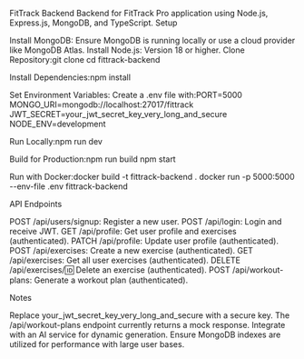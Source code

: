 FitTrack Backend
Backend for FitTrack Pro application using Node.js, Express.js, MongoDB, and TypeScript.
Setup

Install MongoDB: Ensure MongoDB is running locally or use a cloud provider like MongoDB Atlas.
Install Node.js: Version 18 or higher.
Clone Repository:git clone <repo-url>
cd fittrack-backend


Install Dependencies:npm install


Set Environment Variables: Create a .env file with:PORT=5000
MONGO_URI=mongodb://localhost:27017/fittrack
JWT_SECRET=your_jwt_secret_key_very_long_and_secure
NODE_ENV=development


Run Locally:npm run dev


Build for Production:npm run build
npm start


Run with Docker:docker build -t fittrack-backend .
docker run -p 5000:5000 --env-file .env fittrack-backend



API Endpoints

POST /api/users/signup: Register a new user.
POST /api/login: Login and receive JWT.
GET /api/profile: Get user profile and exercises (authenticated).
PATCH /api/profile: Update user profile (authenticated).
POST /api/exercises: Create a new exercise (authenticated).
GET /api/exercises: Get all user exercises (authenticated).
DELETE /api/exercises/:id: Delete an exercise (authenticated).
POST /api/workout-plans: Generate a workout plan (authenticated).

Notes

Replace your_jwt_secret_key_very_long_and_secure with a secure key.
The /api/workout-plans endpoint currently returns a mock response. Integrate with an AI service for dynamic generation.
Ensure MongoDB indexes are utilized for performance with large user bases.

